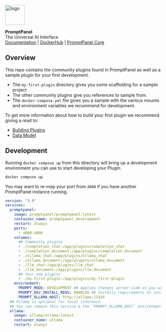 <img src="https://promptpanel.com/images/logo.svg" alt="logo" style="width:64px;">

**PromptPanel**\
The Universal AI Interface\
<a href="https://promptpanel.com/docs">Documentation</a> | <a href="https://hub.docker.com/r/promptpanel/promptpanel">DockerHub</a> | <a href="https://github.com/promptpanel/promptpanel">PromptPanel Core</a>


## Overview

This repo contains the community plugins found in PromptPanel as well as a sample plugin for your first development.

- The `my-first-plugin` directory gives you some scaffolding for a sample project
- The other community plugins give you references to sample from.
- The `docker-compose.yml` file gives you a sample with the various mounts and environment variables we recommend for development.


To get more information about how to build your first plugin we recommend giving a read to: 

- <a href="https://promptpanel.com/plugin-authoring/building-plugins/" target="_new">Building Plugins</a>
- <a href="https://promptpanel.com/overview/data-model/" target="_new">Data Model</a>

## Development

Running `docker compose up` from this directory will bring up a development environment you can use to start developing your Plugin.

```bash
docker compose up
```

You may want to re-map your port from `4000` if you have another PromptPanel instance running.

```yaml
version: "3.9"
services:
  promptpanel:
    image: promptpanel/promptpanel:latest
    container_name: promptpanel_development
    restart: always
    ports:
      - 4000:4000
    volumes:
      ## Community plugins
      - ./completion_chat:/app/plugins/completion_chat
      - ./completion_document:/app/plugins/completion_document
      - ./ollama_chat:/app/plugins/ollama_chat
      - ./ollama_document:/app/plugins/ollama_document
      - ./llm_chat:/app/plugins/llm_chat
      - ./llm_document:/app/plugins/llm_document
      ## Your new plugins
      - ./my-first-plugin:/app/plugins/my-first-plugin
    environment:
      PROMPT_MODE: DEVELOPMENT ## Applies changes server-side as you work.
      PROMPT_DEV_INSTALL_REQS: ENABLED ## Installs requirements on container startup.
      PROMPT_OLLAMA_HOST: http://ollama:11434
  ## Ollama is optional for local inference.
  ## You can remove this service & the `PROMPT_OLLAMA_HOST` environment variable in order to disable local inference.
  ollama: 
    image: ollama/ollama:latest
    container_name: ollama
    restart: always
```